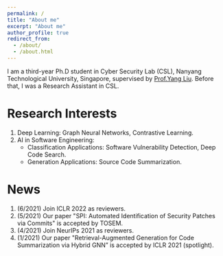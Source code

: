 ```yaml
---
permalink: /
title: "About me"
excerpt: "About me"
author_profile: true
redirect_from: 
  - /about/
  - /about.html
---
```


I am a third-year Ph.D student in Cyber Security Lab (CSL), Nanyang Technological University, Singapore, supervised by [Prof.Yang Liu](https://personal.ntu.edu.sg/yangliu/). Before that, I was a Research Assistant in CSL.
<!-- I reveived my MSc (2015-2018) degree from Nanjing University of Aeronautics and Astronautics, China supervised by [Prof.Bing Chen](http://faculty.nuaa.edu.cn/cb4/zh_CN/index.htm).  -->

Research Interests
======
1. Deep Learning: Graph Neural Networks, Contrastive Learning.
2. AI in Software Engineering: 
    - Classification Applications: Software Vulnerability Detection, Deep Code Search.
    - Generation Applications: Source Code Summarization.

News
======
1. (6/2021) Join ICLR 2022 as reviewers.
2. (5/2021) Our paper "SPI: Automated Identification of Security Patches via Commits" is accepted by TOSEM.
3. (4/2021) Join NeurIPs 2021 as reviewers.
4. (1/2021) Our paper "Retrieval-Augmented Generation for Code Summarization via Hybrid GNN” is accepted by ICLR 2021 (spotlight).
